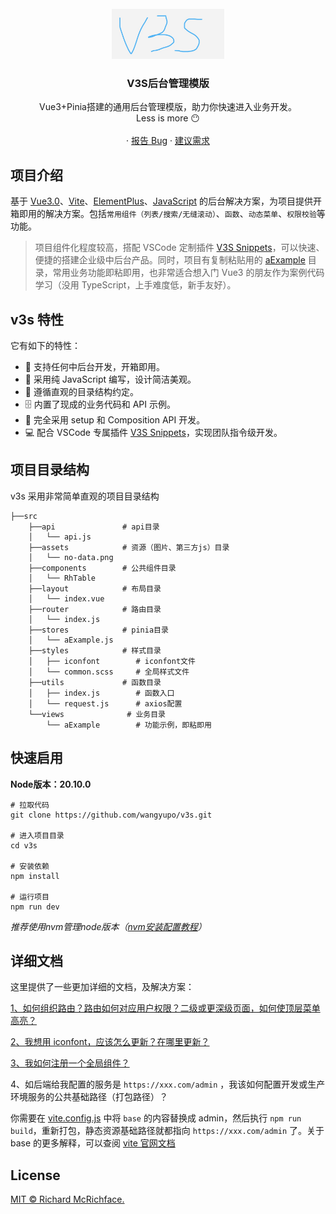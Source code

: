 <br />
<div align="center">
  <a href="https://github.com/wangyupo/v3s">
    <img src="public/v3s.jpg" alt="Logo" width="180" height="80">
  </a>

  <h3 align="center">V3S后台管理模版</h3>

  <p align="center">
    Vue3+Pinia搭建的通用后台管理模版，助力你快速进入业务开发。
    <br />
    Less is more 😶
    <br />
    <br />
    ·
    <a href="https://github.com/wangyupo/v3s/issues">报告 Bug</a>
    ·
    <a href="https://github.com/wangyupo/v3s/issues">建议需求</a>
  </p>
</div>

## 项目介绍

基于 [Vue3.0](https://cn.vuejs.org/)、[Vite](https://cn.vitejs.dev/)、[ElementPlus](http://element-plus.org/zh-CN/)、[JavaScript](https://developer.mozilla.org/zh-CN/docs/Web/JavaScript) 的后台解决方案，为项目提供开箱即用的解决方案。包括`常用组件（列表/搜索/无缝滚动）`、`函数`、`动态菜单`、`权限校验`等功能。

> 项目组件化程度较高，搭配 VSCode 定制插件 [V3S Snippets](https://github.com/wangyupo/V3S-Snippets)，可以快速、便捷的搭建企业级中后台产品。同时，项目有复制粘贴用的 [aExample](https://github.com/wangyupo/v3s/tree/main/src/views/aExample) 目录，常用业务功能即粘即用，也非常适合想入门 Vue3 的朋友作为案例代码学习（没用 TypeScript，上手难度低，新手友好）。

## v3s 特性

它有如下的特性：

- 🧸 支持任何中后台开发，开箱即用。
- 🎈 采用纯 JavaScript 编写，设计简洁美观。
- 📁 遵循直观的目录结构约定。
- 🗄️ 内置了现成的业务代码和 API 示例。
- 🐇 完全采用 setup 和 Composition API 开发。
- 💻 配合 VSCode 专属插件 [V3S Snippets](https://github.com/wangyupo/v3s-vscode-snippets)，实现团队指令级开发。

## 项目目录结构

v3s 采用非常简单直观的项目目录结构

```
├──src
    ├──api               # api目录
    │   └── api.js
    ├──assets            # 资源（图片、第三方js）目录
    │   └── no-data.png
    ├──components        # 公共组件目录
    │   └── RhTable
    ├──layout            # 布局目录
    │   └── index.vue
    ├──router            # 路由目录
    │   └── index.js
    ├──stores            # pinia目录
    │   └── aExample.js
    ├──styles            # 样式目录
    │   ├── iconfont        # iconfont文件
    │   └── common.scss     # 全局样式文件
    ├──utils             # 函数目录
    │   ├── index.js        # 函数入口
    │   └── request.js      # axios配置
    └──views              # 业务目录
        └── aExample        # 功能示例，即粘即用
```

## 快速启用

**Node版本：20.10.0**

```
# 拉取代码
git clone https://github.com/wangyupo/v3s.git

# 进入项目目录
cd v3s

# 安装依赖
npm install

# 运行项目
npm run dev
```

*推荐使用nvm管理node版本（[nvm安装配置教程](https://github.com/wangyupo/FE-Guide?tab=readme-ov-file#%E7%AC%AC%E4%BA%8C%E6%AD%A5%E5%AE%89%E8%A3%85-nvm)）*

## 详细文档

这里提供了一些更加详细的文档，及解决方案：

[1、如何组织路由？路由如何对应用户权限？二级或更深级页面，如何使顶层菜单高亮？](https://github.com/wangyupo/v3s/blob/main/src/router/README.md)

[2、我想用 iconfont，应该怎么更新？在哪里更新？](https://github.com/wangyupo/v3s/blob/main/src/styles/iconfont/README.md)

[3、我如何注册一个全局组件？](https://github.com/wangyupo/v3s/blob/main/src/components/index.js)

4、如后端给我配置的服务是 `https://xxx.com/admin` ，我该如何配置开发或生产环境服务的公共基础路径（打包路径）？

你需要在 [vite.config.js](https://github.com/wangyupo/v3s/blob/main/vite.config.js) 中将 `base` 的内容替换成 admin，然后执行 `npm run build`，重新打包，静态资源基础路径就都指向 `https://xxx.com/admin` 了。关于 base 的更多解释，可以查阅 [vite 官网文档](https://cn.vitejs.dev/config/shared-options.html#base)

## License

[MIT © Richard McRichface.](https://github.com/wangyupo/v3s/blob/master/LICENSE)
